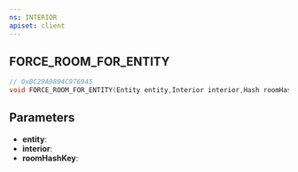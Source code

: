 ```yaml
---
ns: INTERIOR
apiset: client
---
```

## FORCE_ROOM_FOR_ENTITY

```c
// 0xBC29A9894C976945
void FORCE_ROOM_FOR_ENTITY(Entity entity,Interior interior,Hash roomHashKey);
```


## Parameters
* **entity**:
* **interior**:
* **roomHashKey**: